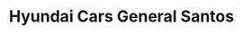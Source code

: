 ---
title: "Hyundai Cars General Santos"
url: /general-santos/hyundai-cars-general-santos/
shop: Autohaus
---